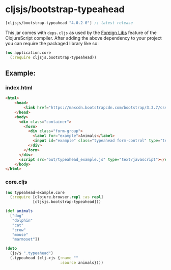 # cljsjs/bootstrap-typeahead

[](dependency)
```clojure
[cljsjs/bootstrap-typeahead "4.0.2-0"] ;; latest release
```
[](/dependency)

This jar comes with `deps.cljs` as used by the [Foreign Libs][flibs] feature
of the ClojureScript compiler. After adding the above dependency to your project
you can require the packaged library like so:

```clojure
(ns application.core
  (:require cljsjs.bootstrap-typeahead))
```

[flibs]: https://clojurescript.org/reference/packaging-foreign-deps

## Example:

### index.html
```html
<html>
    <head>
        <link href="https://maxcdn.bootstrapcdn.com/bootstrap/3.3.7/css/bootstrap.min.css" rel="stylesheet" integrity="sha384-BVYiiSIFeK1dGmJRAkycuHAHRg32OmUcww7on3RYdg4Va+PmSTsz/K68vbdEjh4u" crossorigin="anonymous">
    </head>
    <body>
      <div class="container">
        <form>
          <div class="form-group">
            <label for="example">Animals</label>
            <input id="example" class="typeahead form-control" type="text" data-provide="typeahead" autocomplete="off" placeholder="Animals">
          </div>
        </form>
      </div>
      <script src="out/typeahead_example.js" type="text/javascript"></script>
    </body>
</html>
```

### core.cljs
```clojure
(ns typeahead-example.core
  (:require [clojure.browser.repl :as repl]
            [cljsjs.bootstrap-typeahead]))

(def animals
  ["dog"
   "dolphin"
   "cat"
   "crow"
   "mouse"
   "marmoset"])

(doto
  (js/$ ".typeahead")
  (.typeahead (clj->js {:name ""
                        :source animals})))
```
